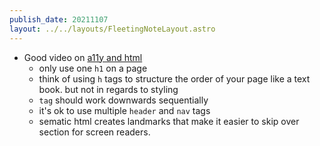 ```yaml
---
publish_date: 20211107    
layout: ../../layouts/FleetingNoteLayout.astro
---
```

- Good video on [a11y and html](https://www.youtube.com/watch?v=NexL5_Vdoq8) 
   - only use one `h1` on a page
   - think of using `h` tags to structure the order of your page like a text book. but not in regards to styling
   - `tag` should work downwards sequentially
   - it's ok to use multiple `header` and `nav` tags
   - sematic html creates landmarks that make it easier to skip over section for screen readers.
